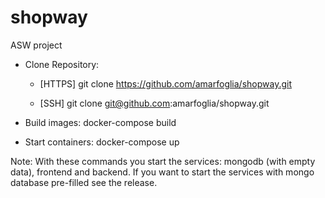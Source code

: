 # shopway
ASW project

+ Clone Repository:
  - [HTTPS]
      git clone https://github.com/amarfoglia/shopway.git

  - [SSH]
      git clone git@github.com:amarfoglia/shopway.git

+ Build images:
    docker-compose build
  
+ Start containers:
    docker-compose up
    
Note:
With these commands you start the services: mongodb (with empty data), frontend and backend.
If you want to start the services with mongo database pre-filled see the release.
